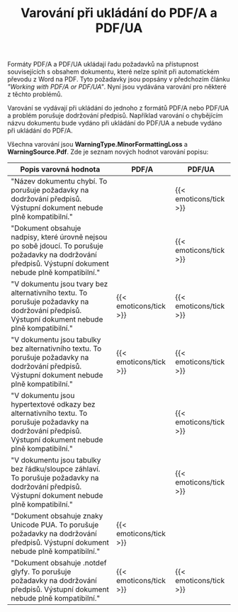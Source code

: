﻿---
title: Varování při ukládání do PDF/A a PDF/UA
second_title: Aspose.Words pro C++
articleTitle: Upozornění na problémy s přístupností při ukládání do PDF/A a PDF/UA
linktitle: Upozornění na problémy s přístupností při ukládání do PDF/A a PDF/UA
description: "PDF/A a PDF/UA ukládají požadavky na přístupnost týkající se obsahu dokumentu. Při ukládání do PDF/A nebo PDF/UA v C++ a problém porušuje dodržování předpisů, je vydáno varování."
type: docs
weight: 39
url: /cs/cpp/warnings-when-saving-to-pdfa-and-pdfua/
timestamp: 2024-01-27-14-07-04
---

Formáty PDF/A a PDF/UA ukládají řadu požadavků na přístupnost souvisejících s obsahem dokumentu, které nelze splnit při automatickém převodu z Word na PDF. Tyto požadavky jsou popsány v předchozím článku *"Working with PDF/A or PDF/UA"*. Nyní jsou vydávána varování pro některé z těchto problémů.

Varování se vydávají při ukládání do jednoho z formátů PDF/A nebo PDF/UA a problém porušuje dodržování předpisů. Například varování o chybějícím názvu dokumentu bude vydáno při ukládání do PDF/UA a nebude vydáno při ukládání do PDF/A.

Všechna varování jsou **WarningType.MinorFormattingLoss** a **WarningSource.Pdf**. Zde je seznam nových hodnot varování popisu:

| Popis varovná hodnota | PDF/A | PDF/UA |
| ------------------------------------------------------------ | ---------------------- | ---------------------- |
| "Název dokumentu chybí. To porušuje požadavky na dodržování předpisů. Výstupní dokument nebude plně kompatibilní." |  | {{< emoticons/tick >}} |
| "Dokument obsahuje nadpisy, které úrovně nejsou po sobě jdoucí. To porušuje požadavky na dodržování předpisů. Výstupní dokument nebude plně kompatibilní." |  | {{< emoticons/tick >}} |
| "V dokumentu jsou tvary bez alternativního textu. To porušuje požadavky na dodržování předpisů. Výstupní dokument nebude plně kompatibilní." | {{< emoticons/tick >}} | {{< emoticons/tick >}} |
| "V dokumentu jsou tabulky bez alternativního textu. To porušuje požadavky na dodržování předpisů. Výstupní dokument nebude plně kompatibilní." | {{< emoticons/tick >}} | {{< emoticons/tick >}} |
| "V dokumentu jsou hypertextové odkazy bez alternativního textu. To porušuje požadavky na dodržování předpisů. Výstupní dokument nebude plně kompatibilní." |  | {{< emoticons/tick >}} |
| "V dokumentu jsou tabulky bez řádku/sloupce záhlaví. To porušuje požadavky na dodržování předpisů. Výstupní dokument nebude plně kompatibilní." |  | {{< emoticons/tick >}} |
| "Dokument obsahuje znaky Unicode PUA. To porušuje požadavky na dodržování předpisů. Výstupní dokument nebude plně kompatibilní." | {{< emoticons/tick >}} |  |
| "Dokument obsahuje .notdef glyfy. To porušuje požadavky na dodržování předpisů. Výstupní dokument nebude plně kompatibilní." | {{< emoticons/tick >}} | {{< emoticons/tick >}} |
